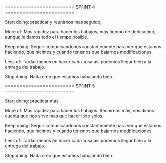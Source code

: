 ======================== SPRINT 4 ========================

Start doing: practicar y reunirnos mas seguido,

More of: Mas rapidez para hacer los trabajos, más tiempo de dedicacion, aunque le damos todo el tiempo posible.

Keep doing: Seguir comunicandonos constantemente para ver que estamos haciendo, que hicimos y cuando tenemos que bajarnos modificaciones.

Less of: Tardar menos en hacer cada cosa asi podemos llegar bien a la entrega del trabajo.

Stop doing: Nada creo que estamos trabajando bien.

======================== SPRINT 5 ========================

Start doing: practicar más.

More of: Mas rapidez para hacer los trabajos. Reunirnos más, nos dimos cuenta que nos sirve mas que hacer todo solos.

Keep doing: Seguir comunicandonos constantemente para ver que estamos haciendo, que hicimos y cuando tenemos que bajarnos modificaciones.

Less of: Tardar menos en hacer cada cosa asi podemos llegar bien a la entrega del trabajo.

Stop doing: Nada creo que estamos trabajando bien.